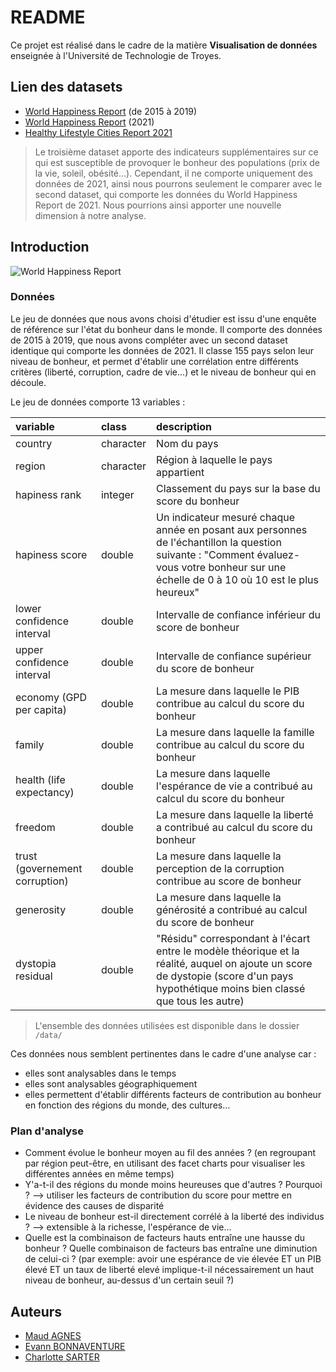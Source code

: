 # README

Ce projet est réalisé dans le cadre de la matière <b>Visualisation de données</b> enseignée à l'Université de Technologie de Troyes.

## Lien des datasets

- [World Happiness Report](https://www.kaggle.com/datasets/unsdsn/world-happiness?select=2017.csv) (de 2015 à 2019)
- [World Happiness Report](https://www.kaggle.com/datasets/ajaypalsinghlo/world-happiness-report-2021?select=world-happiness-report-2021.csv) (2021)
- [Healthy Lifestyle Cities Report 2021](https://www.kaggle.com/datasets/prasertk/healthy-lifestyle-cities-report-2021) 

> Le troisième dataset apporte des indicateurs supplémentaires sur ce qui est susceptible de provoquer le bonheur des populations (prix de la vie, soleil, obésité...). Cependant, il ne comporte uniquement des données de 2021, ainsi nous pourrons seulement le comparer avec le second dataset, qui comporte les données du World Happiness Report de 2021. Nous pourrions ainsi apporter une nouvelle dimension à notre analyse.

## Introduction

![World Happiness Report](https://www.sogeti.com/globalassets/common/1980x660-large-background-image/sogeti/worldhappinessreport2019-1980x660.jpg)

### Données

Le jeu de données que nous avons choisi d'étudier est issu d'une enquête de référence sur l'état du bonheur dans le monde. Il comporte des données de 2015 à 2019, que nous avons compléter avec un second dataset identique qui comporte les données de 2021. Il classe 155 pays selon leur niveau de bonheur, et permet d'établir une corrélation entre différents critères (liberté, corruption, cadre de vie...) et le niveau de bonheur qui en découle.

Le jeu de données comporte 13 variables : 
  
|variable                  |class     |description |
|:-------------------------|:---------|:-----------|
|country                   |character | Nom du pays |
|region                    |character | Région à laquelle le pays appartient |
|hapiness rank             |integer   | Classement du pays sur la base du score du bonheur |
|hapiness score            |double    | Un indicateur mesuré chaque année en posant aux personnes de l'échantillon la question suivante : "Comment évaluez-vous votre bonheur sur une échelle de 0 à 10 où 10 est le plus heureux" |
|lower confidence interval |double    | Intervalle de confiance inférieur du score de bonheur |
|upper confidence interval |double    | Intervalle de confiance supérieur du score de bonheur |
|economy (GPD per capita)  |double    | La mesure dans laquelle le PIB contribue au calcul du score du bonheur |
|family                    |double    | La mesure dans laquelle la famille contribue au calcul du score du bonheur |
|health (life expectancy)  |double    | La mesure dans laquelle l'espérance de vie a contribué au calcul du score du bonheur |
|freedom                   |double    | La mesure dans laquelle la liberté a contribué au calcul du score du bonheur |
|trust (governement corruption)|double| La mesure dans laquelle la perception de la corruption contribue au score de bonheur |
|generosity                |double    | La mesure dans laquelle la générosité a contribué au calcul du score de bonheur |
|dystopia residual         |double    | "Résidu" correspondant à l'écart entre le modèle théorique et la réalité, auquel on ajoute un score de dystopie (score d'un pays hypothétique moins bien classé que tous les autre) |


> L'ensemble des données utilisées est disponible dans le dossier `/data/`

Ces données nous semblent pertinentes dans le cadre d'une analyse car :
- elles sont analysables dans le temps
- elles sont analysables géographiquement
- elles permettent d'établir différents facteurs de contribution au bonheur en fonction des régions du monde, des cultures...

### Plan d'analyse

- Comment évolue le bonheur moyen au fil des années ? (en regroupant par région peut-être, en utilisant des facet charts pour visualiser les différentes années en même temps)
- Y'a-t-il des régions du monde moins heureuses que d'autres ? Pourquoi ? --> utiliser les facteurs de contribution du score pour mettre en évidence des causes de disparité
- Le niveau de bonheur est-il directement corrélé à la liberté des individus ? --> extensible à la richesse, l'espérance de vie...
- Quelle est la combinaison de facteurs hauts entraîne une hausse du bonheur ? Quelle combinaison de facteurs bas entraîne une diminution de celui-ci ? (par exemple: avoir une espérance de vie élevée ET un PIB élevé ET un taux de liberté elevé implique-t-il nécessairement un haut niveau de bonheur, au-dessus d'un certain seuil ?)

## Auteurs

- [Maud AGNES](https://github.com/Maud-agns)
- [Evann BONNAVENTURE](https://github.com/evann8042)
- [Charlotte SARTER](https://github.com/charlottesarter)
